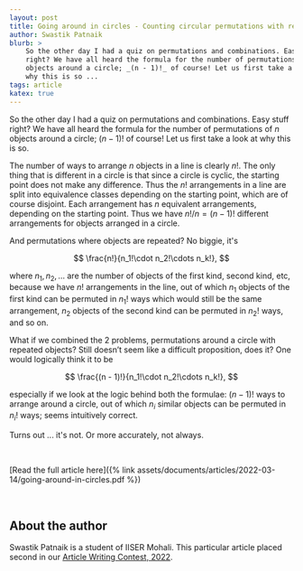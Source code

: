 ```yaml
---
layout: post
title: Going around in circles - Counting circular permutations with repeated objects is not as easy as it looks!
author: Swastik Patnaik
blurb: >
    So the other day I had a quiz on permutations and combinations. Easy stuff
    right? We have all heard the formula for the number of permutations of _n_
    objects around a circle; _(n - 1)!_ of course! Let us first take a look at
    why this is so ...
tags: article
katex: true
---
```



So the other day I had a quiz on permutations and combinations. Easy stuff
right? We have all heard the formula for the number of permutations of $n$
objects around a circle; $(n-1)!$ of course! Let us first take a look at why this
is so.

The number of ways to arrange $n$ objects in a line is clearly $n!$. The only thing
that is different in a circle is that since a circle is cyclic, the starting
point does not make any difference. Thus the $n!$ arrangements in a line are
split into equivalence classes depending on the starting point, which are of
course disjoint. Each arrangement has $n$ equivalent arrangements, depending on
the starting point. Thus we have $n! / n = (n - 1)!$ different arrangements for
objects arranged in a circle.

And permutations where objects are repeated? No biggie, it's

$$ \frac{n!}{n_1!\cdot n_2!\cdots n_k!}, $$

where $n_1, n_2, \dots$ are the number of objects of the first kind, second
kind, etc, because we have $n!$ arrangements in the line, out of which $n_1$
objects of the first kind can be permuted in $n_1!$ ways which would still be
the same arrangement, $n_2$ objects of the second kind can be permuted in
$n_2!$ ways, and so on.

What if we combined the 2 problems, permutations around a circle with repeated
objects? Still doesn’t seem like a difficult proposition, does it? One would
logically think it to be 

$$ \frac{(n - 1)!}{n_1!\cdot n_2!\cdots n_k!}, $$

especially if we look at the logic behind both the formulae: $(n - 1)!$ ways to
arrange around a circle, out of which $n_i$ similar objects can be permuted in
$n_i!$ ways; seems intuitively correct.

Turns out ... it's not. Or more accurately, not always.

<br>

[Read the full article here]({% link assets/documents/articles/2022-03-14/going-around-in-circles.pdf %})

<br>

## About the author

Swastik Patnaik is a student of IISER Mohali.
This particular article placed second in our [Article Writing Contest,
2022](https://www.iiserkol.ac.in/~maths.club/events/2022/03/14/article-writing-contest.html).
